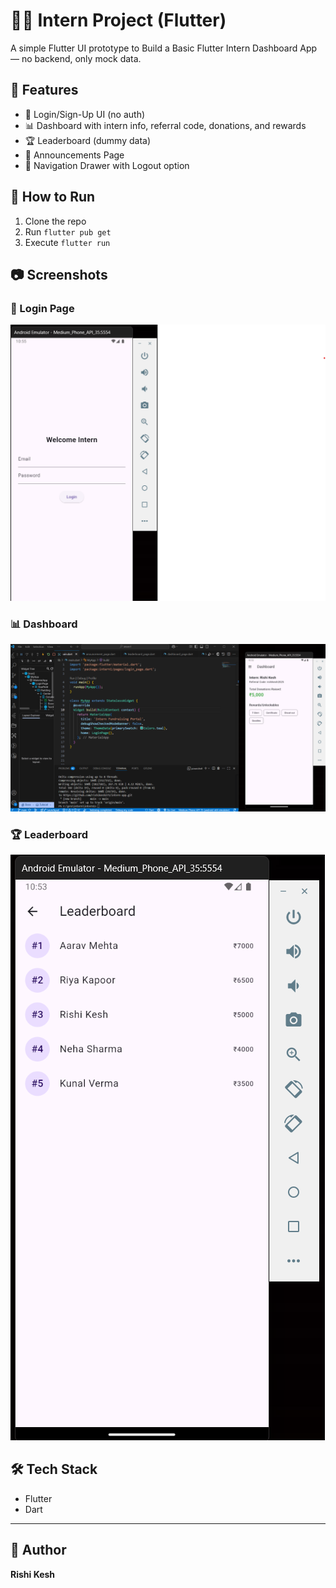 # 🧑‍💻  Intern Project (Flutter)

A simple Flutter UI prototype to Build a Basic Flutter Intern Dashboard App— no backend, only mock data.

## 📱 Features

- 🔐 Login/Sign-Up UI (no auth)
- 📊 Dashboard with intern info, referral code, donations, and rewards
- 🏆 Leaderboard (dummy data)
- 📢 Announcements Page
- 📂 Navigation Drawer with Logout option

## 🚀 How to Run

1. Clone the repo  
2. Run `flutter pub get`  
3. Execute `flutter run`  

## 📷 Screenshots

### 🔐 Login Page
![Login](screenshots/login_page.png)

### 📊 Dashboard
![Dashboard](screenshots/dashboard.png)

### 🏆 Leaderboard
![Leaderboard](screenshots/leaderboard.png)


## 🛠️ Tech Stack

- Flutter
- Dart

---

## 🧑 Author

**Rishi Kesh**

